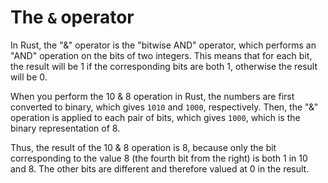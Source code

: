# The `&` operator

In Rust, the "&" operator is the "bitwise AND" operator, which performs an "AND" operation on the bits of two integers. This means that for each bit, the result will be 1 if the corresponding bits are both 1, otherwise the result will be 0.

When you perform the 10 & 8 operation in Rust, the numbers are first converted to binary, which gives `1010` and `1000`, respectively. Then, the "&" operation is applied to each pair of bits, which gives `1000`, which is the binary representation of 8.

Thus, the result of the 10 & 8 operation is 8, because only the bit corresponding to the value 8 (the fourth bit from the right) is both 1 in 10 and 8. The other bits are different and therefore valued at 0 in the result.
